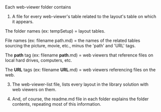 Each web-viewer folder contains

1. A file for every web-viewer's table related to the layout's table on which it appears.  

  The folder names (ex: tempSetup) = layout tables.

  File names (ex: filename path.md) = the names of the related tables sourcing the picture, movie, etc., minus the 'path' and 'URL' tags.  

  The **path** tag (ex: filename **path**.md) = web viewers that reference files on local hard drives, computers, etc.

  The **URL** tags (ex: filename **URL**.md) = web viewers referencing files on the web.

3. The web-viewer-list file, lists every layout in the library solution with web viewers on them.

2. And, of course, the readme.md file in each folder explains the folder contents, repeating most of this information.
